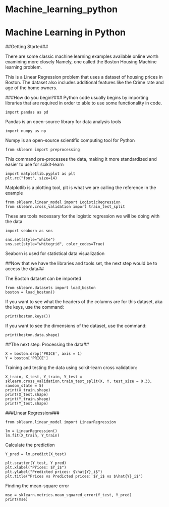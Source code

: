 # Machine_learning_python

Machine Learning in Python
==========================

##Getting Started##

There are some classic machine learning examples available online worth examining more closely
Namely, one called the Boston Housing Machine learning problem.

This is a Linear Regression problem that uses a dataset of housing prices in Boston. The dataset also includes additional features like the Crime rate and age of the home owners.

###How do you begin?###
Python code usually begins by importing libraries that are required in order to able to use some functionality in code.

```
import pandas as pd
```
Pandas is an open-source library for data analysis tools
```
import numpy as np
```
Numpy is an open-source scientific computing tool for Python
```
from sklearn import preprocessing
```
This command pre-processes the data, making it more standardized and easier to use for scikit-learn
```
import matplotlib.pyplot as plt 
plt.rc("font", size=14)
```
Matplotlib is a plotting tool, plt is what we are calling the reference in the example
```
from sklearn.linear_model import LogisticRegression
from sklearn.cross_validation import train_test_split
```
These are tools necessary for the logistic regression we will be doing with the data
```
import seaborn as sns

sns.set(style="white")
sns.set(style="whitegrid", color_codes=True)
```
Seaborn is used for statistical data visualization

##Now that we have the libraries and tools set, the next step would be to access the data##

The Boston dataset can be imported
```
from sklearn.datasets import load_boston
boston = load_boston()
```

If you want to see what the headers of the columns are for this dataset, aka the keys, use the command:
```
print(boston.keys())
```

If you want to see the dimensions of the dataset, use the command:
```
print(boston.data.shape)
```

##The next step: Processing the data##
```
X = boston.drop('PRICE', axis = 1)
Y = boston['PRICE']
```

Training and testing the data using scikit-learn cross validation:
```
X_train, X_test, Y_train, Y_test = sklearn.cross_validation.train_test_split(X, Y, test_size = 0.33, random_state = 5)
print(X_train.shape)
print(X_test.shape)
print(Y_train.shape)
print(Y_test.shape)
```

###Linear Regression###
```
from sklearn.linear_model import LinearRegression

lm = LinearRegression()
lm.fit(X_train, Y_train)
```

Calculate the prediction
```
Y_pred = lm.predict(X_test)

plt.scatter(Y_test, Y_pred)
plt.xlabel("Prices: $Y_i$")
plt.ylabel("Predicted prices: $\hat{Y}_i$")
plt.title("Prices vs Predicted prices: $Y_i$ vs $\hat{Y}_i$")
```


Finding the mean-square error
```
mse = sklearn.metrics.mean_squared_error(Y_test, Y_pred)
print(mse)
```
